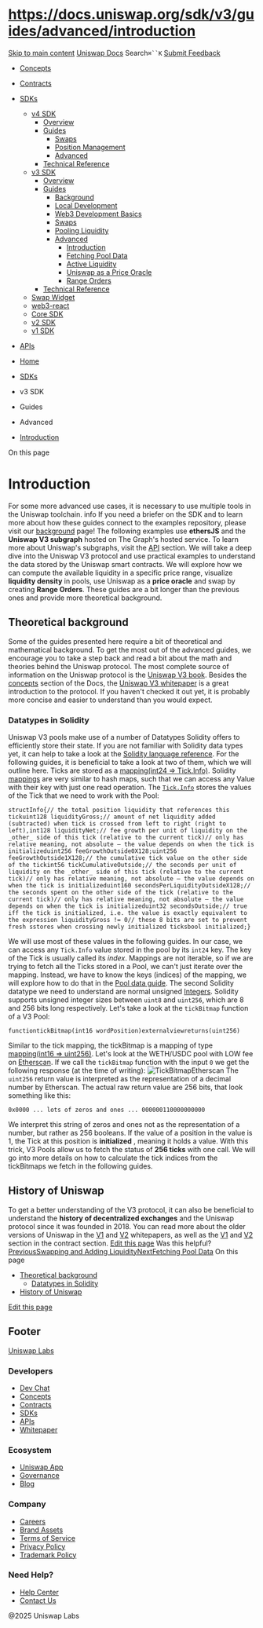 # https://docs.uniswap.org/sdk/v3/guides/advanced/introduction

[Skip to main content](https://docs.uniswap.org/sdk/v3/guides/advanced/introduction#__docusaurus_skipToContent_fallback)
[Uniswap Docs](https://docs.uniswap.org/)
Search`⌘``K`
[Submit Feedback](https://docs.google.com/forms/d/e/1FAIpQLSdjSkZam8KiatL9XACRVxCHjDJjaPGbls77PCXDKFn4JwykXg/viewform)
  * [Concepts](https://docs.uniswap.org/concepts/overview)
  * [Contracts](https://docs.uniswap.org/contracts/v4/overview)
  * [SDKs](https://docs.uniswap.org/sdk/v4/overview)
    * [v4 SDK](https://docs.uniswap.org/sdk/v3/guides/advanced/introduction)
      * [Overview](https://docs.uniswap.org/sdk/v4/overview)
      * [Guides](https://docs.uniswap.org/sdk/v3/guides/advanced/introduction)
        * [Swaps](https://docs.uniswap.org/sdk/v3/guides/advanced/introduction)
        * [Position Management](https://docs.uniswap.org/sdk/v3/guides/advanced/introduction)
        * [Advanced](https://docs.uniswap.org/sdk/v3/guides/advanced/introduction)
      * [Technical Reference](https://docs.uniswap.org/sdk/v3/guides/advanced/introduction)
    * [v3 SDK](https://docs.uniswap.org/sdk/v3/guides/advanced/introduction)
      * [Overview](https://docs.uniswap.org/sdk/v3/overview)
      * [Guides](https://docs.uniswap.org/sdk/v3/guides/advanced/introduction)
        * [Background](https://docs.uniswap.org/sdk/v3/guides/background)
        * [Local Development](https://docs.uniswap.org/sdk/v3/guides/local-development)
        * [Web3 Development Basics](https://docs.uniswap.org/sdk/v3/guides/web3-development-basics)
        * [Swaps](https://docs.uniswap.org/sdk/v3/guides/advanced/introduction)
        * [Pooling Liquidity](https://docs.uniswap.org/sdk/v3/guides/advanced/introduction)
        * [Advanced](https://docs.uniswap.org/sdk/v3/guides/advanced/introduction)
          * [Introduction](https://docs.uniswap.org/sdk/v3/guides/advanced/introduction)
          * [Fetching Pool Data](https://docs.uniswap.org/sdk/v3/guides/advanced/pool-data)
          * [Active Liquidity](https://docs.uniswap.org/sdk/v3/guides/advanced/active-liquidity)
          * [Uniswap as a Price Oracle](https://docs.uniswap.org/sdk/v3/guides/advanced/price-oracle)
          * [Range Orders](https://docs.uniswap.org/sdk/v3/guides/advanced/range-orders)
      * [Technical Reference](https://docs.uniswap.org/sdk/v3/guides/advanced/introduction)
    * [Swap Widget](https://docs.uniswap.org/sdk/v3/guides/advanced/introduction)
    * [web3-react](https://docs.uniswap.org/sdk/v3/guides/advanced/introduction)
    * [Core SDK](https://docs.uniswap.org/sdk/v3/guides/advanced/introduction)
    * [v2 SDK](https://docs.uniswap.org/sdk/v3/guides/advanced/introduction)
    * [v1 SDK](https://docs.uniswap.org/sdk/v3/guides/advanced/introduction)
  * [APIs](https://docs.uniswap.org/api/subgraph/overview)


  * [Home](https://docs.uniswap.org/)
  * [SDKs](https://docs.uniswap.org/sdk/v4/overview)
  * v3 SDK
  * Guides
  * Advanced
  * [Introduction](https://docs.uniswap.org/sdk/v3/guides/advanced/introduction)


On this page
# Introduction
For some more advanced use cases, it is necessary to use multiple tools in the Uniswap toolchain.
info
If you need a briefer on the SDK and to learn more about how these guides connect to the examples repository, please visit our [background](https://docs.uniswap.org/sdk/v3/guides/background) page!
The following examples use **ethersJS** and the **Uniswap V3 subgraph** hosted on The Graph's hosted service. To learn more about Uniswap's subgraphs, visit the [API](https://docs.uniswap.org/api/subgraph/overview) section.
We will take a deep dive into the Uniswap V3 protocol and use practical examples to understand the data stored by the Uniswap smart contracts. We will explore how we can compute the available liquidity in a specific price range, visualize **liquidity density** in pools, use Uniswap as a **price oracle** and swap by creating **Range Orders**.
These guides are a bit longer than the previous ones and provide more theoretical background.
## Theoretical background[​](https://docs.uniswap.org/sdk/v3/guides/advanced/introduction#theoretical-background "Direct link to Theoretical background")
Some of the guides presented here require a bit of theoretical and mathematical background. To get the most out of the advanced guides, we encourage you to take a step back and read a bit about the math and theories behind the Uniswap protocol.
The most complete source of information on the Uniswap protocol is the [Uniswap V3 book](https://uniswapv3book.com/).
Besides the [concepts](https://docs.uniswap.org/concepts/uniswap-protocol) section of the Docs, the [Uniswap V3 whitepaper](https://uniswap.org/whitepaper-v3.pdf) is a great introduction to the protocol. If you haven't checked it out yet, it is probably more concise and easier to understand than you would expect.
### Datatypes in Solidity[​](https://docs.uniswap.org/sdk/v3/guides/advanced/introduction#datatypes-in-solidity "Direct link to Datatypes in Solidity")
Uniswap V3 pools make use of a number of Datatypes Solidity offers to efficiently store their state. If you are not familiar with Solidity data types yet, it can help to take a look at the [Solidity language reference](https://docs.soliditylang.org/en/v0.8.7/types.html). For the following guides, it is beneficial to take a look at two of them, which we will outline here.
Ticks are stored as a [mapping(int24 => Tick.Info)](https://github.com/Uniswap/v3-core/blob/main/contracts/UniswapV3Pool.sol#L93). Solidity [mappings](https://docs.soliditylang.org/en/v0.8.7/types.html#mapping-types) are very similar to hash maps, such that we can access any Value with their key with just one read operation. The [`Tick.Info`](https://github.com/Uniswap/v3-core/blob/main/contracts/libraries/Tick.sol#L17) stores the values of the Tick that we need to work with the Pool:
```
structInfo{// the total position liquidity that references this tickuint128 liquidityGross;// amount of net liquidity added (subtracted) when tick is crossed from left to right (right to left),int128 liquidityNet;// fee growth per unit of liquidity on the _other_ side of this tick (relative to the current tick)// only has relative meaning, not absolute — the value depends on when the tick is initializeduint256 feeGrowthOutside0X128;uint256 feeGrowthOutside1X128;// the cumulative tick value on the other side of the tickint56 tickCumulativeOutside;// the seconds per unit of liquidity on the _other_ side of this tick (relative to the current tick)// only has relative meaning, not absolute — the value depends on when the tick is initializeduint160 secondsPerLiquidityOutsideX128;// the seconds spent on the other side of the tick (relative to the current tick)// only has relative meaning, not absolute — the value depends on when the tick is initializeduint32 secondsOutside;// true iff the tick is initialized, i.e. the value is exactly equivalent to the expression liquidityGross != 0// these 8 bits are set to prevent fresh sstores when crossing newly initialized ticksbool initialized;}
```

We will use most of these values in the following guides.
In our case, we can access any `Tick.Info` value stored in the pool by its `int24` key. The key of the Tick is usually called its _index_. Mappings are not iterable, so if we are trying to fetch all the Ticks stored in a Pool, we can't just iterate over the mapping. Instead, we have to know the keys (indices) of the mapping, we will explore how to do that in the [Pool data guide](https://docs.uniswap.org/sdk/v3/guides/advanced/pool-data).
The second Solidity datatype we need to understand are normal unsigned [Integers](https://docs.soliditylang.org/en/v0.8.7/types.html#integers). Solidity supports unsigned integer sizes between `uint8` and `uint256`, which are 8 and 256 bits long respectively.
Let's take a look at the `tickBitmap` function of a V3 Pool:
```
functiontickBitmap(int16 wordPosition)externalviewreturns(uint256)
```

Similar to the tick mapping, the tickBitmap is a mapping of type [mapping(int16 => uint256)](https://github.com/Uniswap/v3-core/blob/main/contracts/UniswapV3Pool.sol#L95).
Let's look at the WETH/USDC pool with LOW fee on [Etherscan](https://etherscan.io/address/0x88e6a0c2ddd26feeb64f039a2c41296fcb3f5640#readContract). If we call the `tickBitmap` function with the input `0` we get the following response (at the time of writing):
![TickBitmapEtherscan](https://docs.uniswap.org/assets/images/tickBitmap-etherscan-865c516ba55726c9ef7be35a433d4d9c.png)
The `uint256` return value is interpreted as the representation of a decimal number by Etherscan. The actual raw return value are 256 bits, that look something like this:
```
0x0000 ... lots of zeros and ones ... 000000110000000000
```

We interpret this string of zeros and ones not as the representation of a number, but rather as 256 booleans.
If the value of a position in the value is 1, the Tick at this position is **initialized** , meaning it holds a value.
With this trick, V3 Pools allow us to fetch the status of **256 ticks** with one call. We will go into more details on how to calculate the tick indices from the tickBitmaps we fetch in the following guides.
## History of Uniswap[​](https://docs.uniswap.org/sdk/v3/guides/advanced/introduction#history-of-uniswap "Direct link to History of Uniswap")
To get a better understanding of the V3 protocol, it can also be beneficial to understand the **history of decentralized exchanges** and the Uniswap protocol since it was founded in 2018. You can read more about the older versions of Uniswap in the [V1](https://hackmd.io/@HaydenAdams/HJ9jLsfTz?type=view#Swaps-vs-Transfers) and [V2](https://uniswap.org/whitepaper.pdf) whitepapers, as well as the [V1](https://docs.uniswap.org/contracts/v1/overview) and [V2](https://docs.uniswap.org/contracts/v2/overview) section in the contract section.
[Edit this page](https://github.com/uniswap/uniswap-docs/tree/main/docs/sdk/v3/guides/advanced/01-introduction.md)
Was this helpful?
[PreviousSwapping and Adding Liquidity](https://docs.uniswap.org/sdk/v3/guides/liquidity/swap-and-add)[NextFetching Pool Data](https://docs.uniswap.org/sdk/v3/guides/advanced/pool-data)
On this page
  * [Theoretical background](https://docs.uniswap.org/sdk/v3/guides/advanced/introduction#theoretical-background)
    * [Datatypes in Solidity](https://docs.uniswap.org/sdk/v3/guides/advanced/introduction#datatypes-in-solidity)
  * [History of Uniswap](https://docs.uniswap.org/sdk/v3/guides/advanced/introduction#history-of-uniswap)


[Edit this page](https://github.com/uniswap/uniswap-docs/tree/main/docs/sdk/v3/guides/advanced/01-introduction.md)
## Footer
[Uniswap Labs](https://docs.uniswap.org/)
### Developers
  * [Dev Chat](https://discord.com/invite/uniswap)
  * [Concepts](https://docs.uniswap.org/concepts/overview)
  * [Contracts](https://docs.uniswap.org/contracts/v4/overview)
  * [SDKs](https://docs.uniswap.org/sdk/v4/overview)
  * [APIs](https://docs.uniswap.org/api/subgraph/overview)
  * [Whitepaper](https://app.uniswap.org/whitepaper-v4.pdf)


### Ecosystem
  * [Uniswap App](https://app.uniswap.org/)
  * [Governance](https://www.uniswapfoundation.org/governance)
  * [Blog](https://blog.uniswap.org/)


### Company
  * [Careers](https://boards.greenhouse.io/uniswaplabs)
  * [Brand Assets](https://github.com/Uniswap/brand-assets/raw/main/Uniswap%20Brand%20Assets.zip)
  * [Terms of Service](https://support.uniswap.org/hc/en-us/articles/30935100859661-Uniswap-Labs-Terms-of-Service)
  * [Privacy Policy](https://support.uniswap.org/hc/en-us/articles/30934457771405-Uniswap-Labs-Privacy-Policy)
  * [Trademark Policy](https://support.uniswap.org/hc/en-us/articles/30934762216973-Uniswap-Labs-Trademark-Guidelines)


### Need Help?
  * [Help Center](https://support.uniswap.org/)
  * [Contact Us](https://support.uniswap.org/hc/en-us/requests/new)


@2025 Uniswap Labs
[](https://github.com/uniswap/uniswap-docs)[](https://twitter.com/Uniswap)[](https://discord.com/invite/uniswap)
